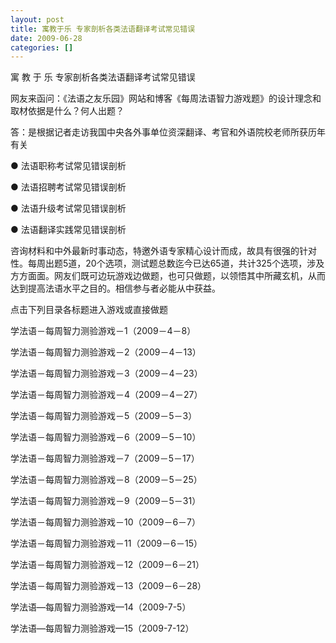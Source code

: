 ```yaml
---
layout: post
title: 寓教于乐 专家剖析各类法语翻译考试常见错误
date: 2009-06-28
categories: []  
---
```


寓 教 于 乐 专家剖析各类法语翻译考试常见错误

网友来函问：《法语之友乐园》网站和博客《每周法语智力游戏题》的设计理念和取材依据是什么？何人出题？

答：是根据记者走访我国中央各外事单位资深翻译、考官和外语院校老师所获历年有关

● 法语职称考试常见错误剖析

● 法语招聘考试常见错误剖析

● 法语升级考试常见错误剖析

● 法语翻译实践常见错误剖析

咨询材料和中外最新时事动态，特邀外语专家精心设计而成，故具有很强的针对性。每周出题5道，20个选项，测试题总数迄今已达65道，共计325个选项，涉及方方面面。网友们既可边玩游戏边做题，也可只做题，以领悟其中所藏玄机，从而达到提高法语水平之目的。相信参与者必能从中获益。

点击下列目录各标题进入游戏或直接做题

学法语－每周智力测验游戏－1（2009－4－8）

学法语－每周智力测验游戏－2（2009－4－13）

学法语－每周智力测验游戏－3（2009－4－23）

学法语－每周智力测验游戏－4（2009－4－27）

学法语－每周智力测验游戏－5（2009－5－3）

学法语－每周智力测验游戏－6（2009－5－10）

学法语－每周智力测验游戏－7（2009－5－17）

学法语－每周智力测验游戏－8（2009－5－25）

学法语－每周智力测验游戏－9（2009－5－31）

学法语－每周智力测验游戏－10（2009－6－7）

学法语－每周智力测验游戏－11（2009－6－15）

学法语－每周智力测验游戏－12（2009－6－21）

学法语－每周智力测验游戏－13（2009－6－28）

学法语—每周智力测验游戏—14（2009-7-5）

学法语—每周智力测验游戏—15（2009-7-12）
